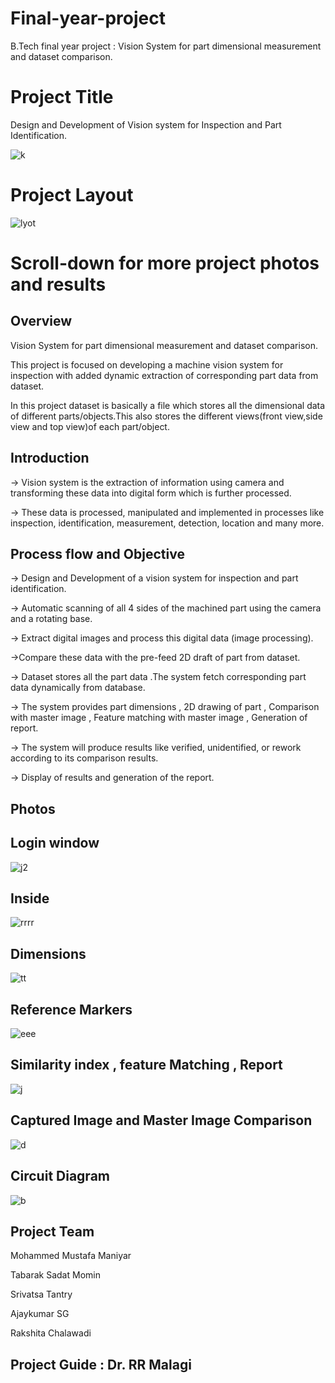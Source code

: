 # Final-year-project
B.Tech final year project : Vision System for part dimensional measurement and dataset comparison.


# Project Title

Design and Development of Vision system for Inspection and Part Identification.

![k](https://github.com/Mustafa-bit1/Final-year-project-/assets/172354785/c00ef11b-738f-4d25-bd26-a557c151a5ab) 
# Project Layout
![lyot](https://github.com/Mustafa-bit1/Final-year-project-/assets/172354785/b52bf00b-a136-4230-894e-7882d2d58985)


# Scroll-down for more project photos and results



## Overview

Vision System for part dimensional measurement and dataset comparison.


This project is focused on developing a machine vision system for inspection with added dynamic extraction of corresponding part data from dataset.

In this project dataset is basically a file which stores all the dimensional data of different parts/objects.This also stores the different views(front view,side view and top view)of each part/object.




## Introduction

-> Vision system is the extraction of information using camera and transforming these data into digital form which is further processed. 

-> These data is processed, manipulated and implemented in processes like inspection, identification, measurement, detection, location and many more.




## Process flow and Objective

-> Design and Development of a vision system for inspection and part identification.

-> Automatic scanning of all 4 sides of the machined part using the camera and a rotating base.

-> Extract digital images and process this digital data (image processing).

->Compare these data with the pre-feed 2D draft of part from dataset.

-> Dataset stores all the part data .The system fetch corresponding part data dynamically from database.

-> The system provides part dimensions , 2D drawing of part , Comparison with master image , Feature matching with master image , Generation of report.

-> The system will produce results like verified, unidentified, or rework according to its comparison results.

-> Display of results and generation of the report.







## Photos



 
## Login window
![j2](https://github.com/Mustafa-bit1/Final-year-project-/assets/172354785/f3d6f190-7f22-4e9a-b3c2-5743f7af1c1e)

## Inside
![rrrr](https://github.com/Mustafa-bit1/Final-year-project-/assets/172354785/de7559d1-24cc-4144-8fc8-e6f33f615556)


## Dimensions
![tt](https://github.com/Mustafa-bit1/Final-year-project-/assets/172354785/173d5fc7-5bcc-44cd-9510-c9a59af2fc05)

## Reference Markers
![eee](https://github.com/Mustafa-bit1/Final-year-project-/assets/172354785/6f96faba-1574-485e-9950-012e0a993bda)

## Similarity index , feature Matching , Report
![j](https://github.com/Mustafa-bit1/Final-year-project-/assets/172354785/eece1f78-abef-4fbc-97a9-cbe1fe26d0bc)

## Captured Image and Master Image Comparison
![d](https://github.com/Mustafa-bit1/Final-year-project-/assets/172354785/d0f2cdfb-bb4c-47d7-87ea-a79731a6c4fa)

## Circuit Diagram
![b](https://github.com/Mustafa-bit1/Final-year-project-/assets/172354785/4e3742c5-224e-47f3-8930-03164083a130)

## Project Team
Mohammed Mustafa Maniyar

Tabarak Sadat Momin

Srivatsa Tantry

Ajaykumar SG

Rakshita Chalawadi

## Project Guide : Dr. RR Malagi 

